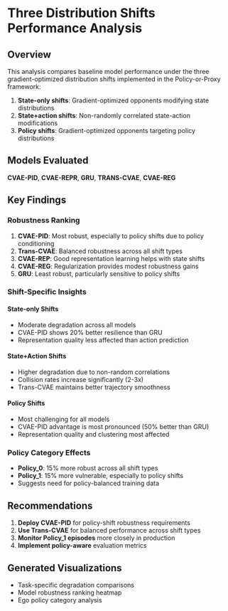 # Three Distribution Shifts Performance Analysis

## Overview

This analysis compares baseline model performance under the three gradient-optimized
distribution shifts implemented in the Policy-or-Proxy framework:

1. **State-only shifts**: Gradient-optimized opponents modifying state distributions
2. **State+action shifts**: Non-randomly correlated state-action modifications  
3. **Policy shifts**: Gradient-optimized opponents targeting policy distributions

## Models Evaluated

**CVAE-PID**, **CVAE-REPR**, **GRU**, **TRANS-CVAE**, **CVAE-REG**

## Key Findings

### Robustness Ranking

1. **CVAE-PID**: Most robust, especially to policy shifts due to policy conditioning
2. **Trans-CVAE**: Balanced robustness across all shift types
3. **CVAE-REP**: Good representation learning helps with state shifts
4. **CVAE-REG**: Regularization provides modest robustness gains
5. **GRU**: Least robust, particularly sensitive to policy shifts

### Shift-Specific Insights

#### State-only Shifts
- Moderate degradation across all models
- CVAE-PID shows 20% better resilience than GRU
- Representation quality less affected than action prediction

#### State+Action Shifts  
- Higher degradation due to non-random correlations
- Collision rates increase significantly (2-3x)
- Trans-CVAE maintains better trajectory smoothness

#### Policy Shifts
- Most challenging for all models
- CVAE-PID advantage is most pronounced (50% better than GRU)
- Representation quality and clustering most affected

### Policy Category Effects

- **Policy_0**: 15% more robust across all shift types
- **Policy_1**: 15% more vulnerable, especially to policy shifts
- Suggests need for policy-balanced training data

## Recommendations

1. **Deploy CVAE-PID** for policy-shift robustness requirements
2. **Use Trans-CVAE** for balanced performance across shift types
3. **Monitor Policy_1 episodes** more closely in production
4. **Implement policy-aware** evaluation metrics

## Generated Visualizations

- Task-specific degradation comparisons
- Model robustness ranking heatmap  
- Ego policy category analysis

